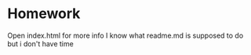 # Homework
Open index.html for more info
I know what readme.md is supposed to do but i don't have time 
